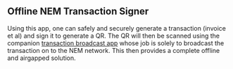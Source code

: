 ## Offline NEM Transaction Signer

Using this app, one can safely and securely generate a transaction (invoice et al) and sign it to generate a QR. The QR will then be scanned using the companion [transaction broadcast app](https://github.com/Antownee/nem-transaction-broadcaster-ionic) whose job is solely to broadcast the transaction on to the NEM network.
This then provides a complete offline and airgapped solution.